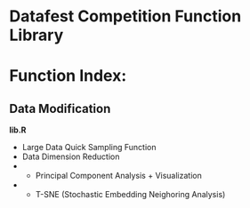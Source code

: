 # Datafest Competition Function Library
# Function Index:  #
## Data Modification ##
__lib.R__
* Large Data Quick Sampling Function
* Data Dimension Reduction
* * Principal Component Analysis + Visualization
* * T-SNE (Stochastic Embedding Neighoring Analysis)

